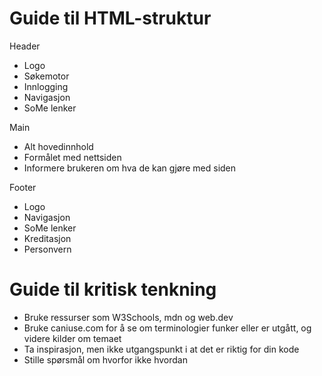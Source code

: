 # Guide til HTML-struktur

Header

- Logo
- Søkemotor
- Innlogging
- Navigasjon
- SoMe lenker

Main

- Alt hovedinnhold
- Formålet med nettsiden
- Informere brukeren om hva de kan gjøre med siden

Footer

- Logo
- Navigasjon
- SoMe lenker
- Kreditasjon
- Personvern

# Guide til kritisk tenkning
- Bruke ressurser som W3Schools, mdn og web.dev
- Bruke caniuse.com for å se om terminologier funker eller er utgått, og videre kilder om temaet
- Ta inspirasjon, men ikke utgangspunkt i at det er riktig for din kode
- Stille spørsmål om hvorfor ikke hvordan